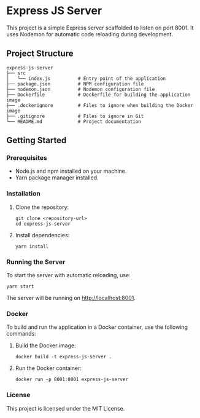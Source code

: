 # Express JS Server

This project is a simple Express server scaffolded to listen on port 8001. It uses Nodemon for automatic code reloading during development.

## Project Structure

```
express-js-server
├── src
│   └── index.js          # Entry point of the application
├── package.json          # NPM configuration file
├── nodemon.json          # Nodemon configuration file
├── Dockerfile            # Dockerfile for building the application image
├── .dockerignore         # Files to ignore when building the Docker image
├── .gitignore            # Files to ignore in Git
└── README.md             # Project documentation
```

## Getting Started

### Prerequisites

- Node.js and npm installed on your machine.
- Yarn package manager installed.

### Installation

1. Clone the repository:
   ```
   git clone <repository-url>
   cd express-js-server
   ```

2. Install dependencies:
   ```
   yarn install
   ```

### Running the Server

To start the server with automatic reloading, use:

```
yarn start
```

The server will be running on [http://localhost:8001](http://localhost:8001).

### Docker

To build and run the application in a Docker container, use the following commands:

1. Build the Docker image:
   ```
   docker build -t express-js-server .
   ```

2. Run the Docker container:
   ```
   docker run -p 8001:8001 express-js-server
   ```

### License

This project is licensed under the MIT License.